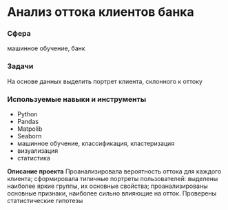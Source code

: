 # Анализ оттока клиентов банка
### Сфера
машинное обучение, банк

### Задачи
На основе данных выделить портрет клиента, склонного к оттоку

### Используемые навыки и инструменты
- Python
- Pandas
- Matpolib
- Seaborn
- машинное обучение, классификация, кластеризация
- визуализация
- статистика

**Описание проекта**
Проанализировала вероятность
оттока для каждого клиента; сформировала типичные
портреты пользователей: выделены наиболее яркие группы,  их
основные свойства; проанализированы основные признаки, наиболее сильно влияющие
на отток. Проверены статистические гипотезы